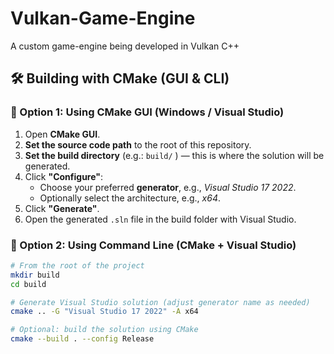 # Vulkan-Game-Engine

A custom game-engine being developed in Vulkan C++

## 🛠️ Building with CMake (GUI & CLI)

### 🔷 Option 1: Using CMake GUI (Windows / Visual Studio)

1. Open **CMake GUI**.
2. **Set the source code path** to the root of this repository.
3. **Set the build directory** (e.g.:   `build/` ) — this is where the solution will be generated.
4. Click **"Configure"**:
   - Choose your preferred **generator**, e.g., *Visual Studio 17 2022*.
   - Optionally select the architecture, e.g., *x64*.
5. Click **"Generate"**.
6. Open the generated `.sln` file in the build folder with Visual Studio.

### 🔷 Option 2: Using Command Line (CMake + Visual Studio)

```bash
# From the root of the project
mkdir build
cd build

# Generate Visual Studio solution (adjust generator name as needed)
cmake .. -G "Visual Studio 17 2022" -A x64

# Optional: build the solution using CMake
cmake --build . --config Release
